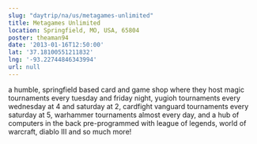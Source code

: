 ```yaml
---
slug: "daytrip/na/us/metagames-unlimited"
title: Metagames Unlimited
location: Springfield, MO, USA, 65804
poster: theaman94
date: '2013-01-16T12:50:00'
lat: '37.18100551211832'
lng: '-93.22744846343994'
url: null
---
```


a humble, springfield based card and game shop where they host magic tournaments every tuesday and friday night, yugioh tournaments every wednesday at 4 and saturday at 2, cardfight vanguard tournaments every saturday at 5, warhammer tournaments almost every day, and a hub of computers in the back pre-programmed with league of legends, world of warcraft, diablo III and so much more!
